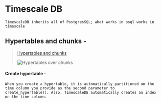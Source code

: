 Timescale DB
============

`TimescaleDB inherits all of PostgresSQL; what works in psql works in timescale`


Hypertables and chunks -
---

> [Hypertables and chunks](https://docs.timescale.com/getting-started/latest/create-hypertable/)
> 
> ![Hypertables over chunks](https://user-images.githubusercontent.com/38424838/195527076-057bbc7e-64a4-484b-8388-59e191e64064.png)

#### Create hypertable -
`When you create a hypertable, it is automatically partitioned on the time column you provide as the second parameter to create_hypertable().
Also, TimescaleDB automatically creates an index on the time column.`
